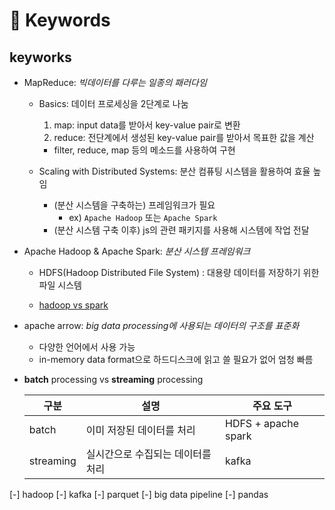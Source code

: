 # 󰏢 Keywords


## keyworks

- MapReduce: _빅데이터를 다루는 일종의 패러다임_

    - Basics: 데이터 프로세싱을 2단계로 나눔

        1. map: input data를 받아서 key-value pair로 변환
        2. reduce: 전단계에서 생성된 key-value pair를 받아서 목표한 값을 계산
        * filter, reduce, map 등의 메소드를 사용하여 구현

    - Scaling with Distributed Systems: 분산 컴퓨팅 시스템을 활용하여 효율 높임

        - (분산 시스템을 구축하는) 프레임워크가 필요
            - ex) `Apache Hadoop` 또는 `Apache Spark`
        - (분산 시스템 구축 이후) js의 관련 패키지를 사용해 시스템에 작업 전달

- Apache Hadoop & Apache Spark: _분산 시스템 프레임워크_

    - HDFS(Hadoop Distributed File System)
      : 대용량 데이터를 저장하기 위한 파일 시스템

    - [hadoop vs spark](https://aws.amazon.com/ko/compare/the-difference-between-hadoop-vs-spark/)

- apache arrow: _big data processing에 사용되는 데이터의 구조를 표준화_

    - 다양한 언어에서 사용 가능
    - in-memory data format으로 하드디스크에 읽고 쓸 필요가 없어 엄청 빠름

- **batch** processing vs **streaming** processing

    | 구분      | 설명                              | 주요 도구           |
    |-----------|-----------------------------------|---------------------|
    | batch     | 이미 저장된 데이터를 처리         | HDFS + apache spark |
    | streaming | 실시간으로 수집되는 데이터를 처리 | kafka               |


[-] hadoop
[-] kafka
[-] parquet
[-] big data pipeline
[-] pandas
